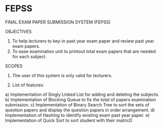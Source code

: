 # FEPSS

FINAL EXAM PAPER SUBMISSION SYSTEM
(FEPSS)

OBJECTIVES

1.	To help lecturers to key-in past year exam paper and review past year exam papers.
2.	To ease examination unit to printout total exam papers that are needed for each subject.

SCOPES

1.	The user of this system is only valid for lecturers.

2.	List of features:

a)	Implementation of Singly Linked List for adding and deleting the subjects.
b)	Implementation of Blocking Queue to fix the total of papers examination submission.
c)	Implementation of Binary Search Tree to sort the sets of question papers and display the question papers in order arrangement.
d)	Implementation of Hashing to identify existing exam past year paper.
e)	Implementation of Quick Sort to sort student with their matricD
